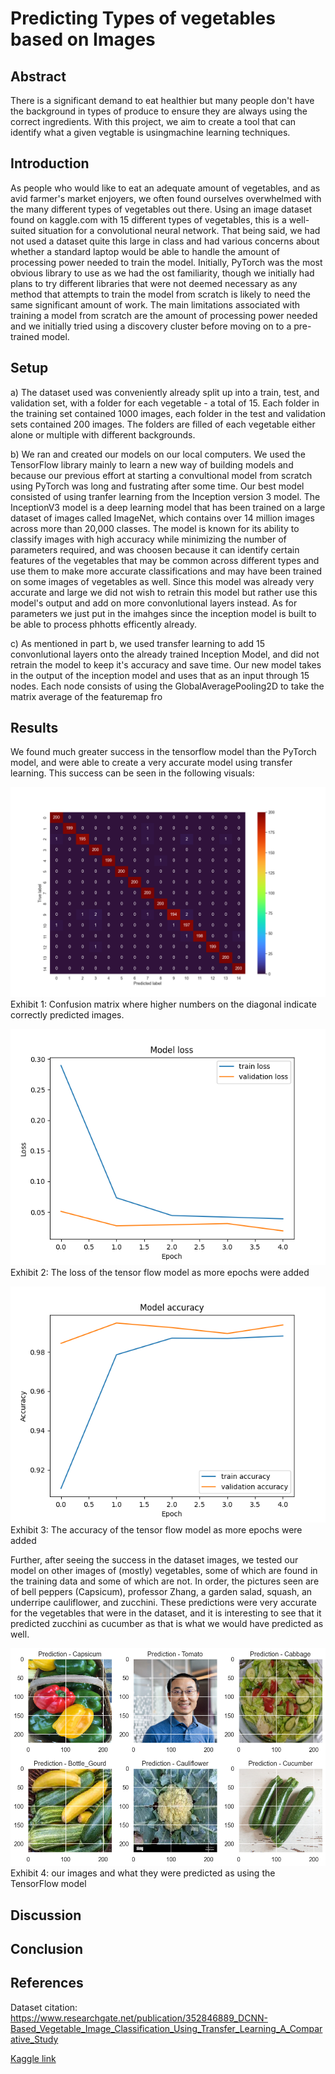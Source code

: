 # Predicting Types of vegetables based on Images

## Abstract

There is a significant demand to eat healthier but many people don't have the background in types of produce to ensure they are always using the correct ingredients. With this project, we aim to create a tool that can identify what a given vegtable is usingmachine learning techniques.

## Introduction

As people who would like to eat an adequate amount of vegetables, and as avid farmer's market enjoyers, we often found ourselves overwhelmed with the many different types of vegetables out there. 
Using an image dataset found on kaggle.com with 15 different types of vegetables, this is a well-suited situation for a convolutional neural network.
That being said, we had not used a dataset quite this large in class and had various concerns about whether a standard laptop would be able to handle the amount of processing power needed to train the model.
Initially, PyTorch was the most obvious library to use as we had the ost familiarity, though we initially had plans to try different libraries that were not deemed necessary as any method that attempts to train the model from scratch is likely to need the same significant amount of work.
The main limitations associated with training a model from scratch are the amount of processing power needed and we initially tried using a discovery cluster before moving on to a pre-trained model.


## Setup

a) The dataset used was conveniently already split up into a train, test, and validation set, with a folder for each vegetable - a total of 15. Each folder in the training set contained 1000 images, each folder in the test and validation sets contained 200 images. The folders are filled of each vegetable either alone or multiple with different backgrounds.

b) We ran and created our models on our local computers. We used the TensorFlow library mainly to learn a new way of building models and because our previous effort at starting a convultional model from scratch using PyTorch was long and fustrating after some time. Our best model consisted of using tranfer learning from the Inception version 3 model. The InceptionV3 model is a deep learning model that has been trained on a large dataset of images called ImageNet, which contains over 14 million images across more than 20,000 classes. The model is known for its ability to classify images with high accuracy while minimizing the number of parameters required, and was choosen because it can identify certain features of the vegetables that may be common across different types and use them to make more accurate classifications and may have been trained on some images of vegetables as well. Since this model was already very accurate and large we did not wish to retrain this model but rather use this model's output and add on more convonlutional layers instead. As for parameters we just put in the imahges since the  inception model is built to be able to process phhotts efficently already. 

c) As mentioned in part b, we used transfer learning to add 15 convonlutional layers onto the already trained Inception Model, and did not retrain the model to keep it's accuracy and save time. Our new model takes in the output of the inception model and uses that as an input through 15 nodes. Each node consists of using the GlobalAveragePooling2D to take the matrix average of the featuremap fro

## Results

We found much greater success in the tensorflow model than the PyTorch model, and were able to create a very accurate model using transfer learning.
This success can be seen in the following visuals:

![confusion matrix](confusion_matrix.png)
Exhibit 1: Confusion matrix where higher numbers on the diagonal indicate correctly predicted images.

![loss](Loss_v1_InceptionV3.png)
Exhibit 2: The loss of the tensor flow model as more epochs were added

![accuracy](Accuracy_v1_InceptionV3.png)
Exhibit 3: The accuracy of the tensor flow model as more epochs were added

Further, after seeing the success in the dataset images, we tested our model on other images of (mostly) vegetables, some of which are found in the training data and some of which are not.
In order, the pictures seen are of bell peppers (Capsicum), professor Zhang, a garden salad, squash, an underripe cauliflower, and zucchini.
These predictions were very accurate for the vegetables that were in the dataset, and it is interesting to see that it predicted zucchini as cucumber as that is what we would have predicted as well.

![other images](other-img.png)
Exhibit 4: our images and what they were predicted as using the TensorFlow model

## Discussion

## Conclusion

## References

Dataset citation: https://www.researchgate.net/publication/352846889_DCNN-Based_Vegetable_Image_Classification_Using_Transfer_Learning_A_Comparative_Study

[Kaggle link](https://www.kaggle.com/datasets/misrakahmed/vegetable-image-dataset?resource=download)

